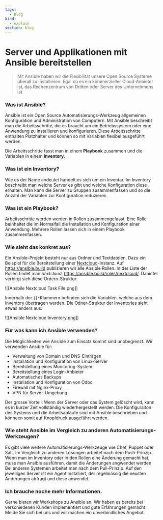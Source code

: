 ```yaml
---
tags:
  - Blog
kind:
  - explain
section: blog
---
```


# Server und Applikationen mit Ansible bereitstellen

> Mit Ansible haben wir die Flexibilität unsere Open Source Systeme überall zu installieren. Egal ob es ein kommerzieller Cloud-Anbieter ist, das Rechenzentrum von Dritten oder Server des Unternehmens ist.

### Was ist Ansible?

Ansible ist ein Open Source Automatisierungs-Werkzeug allgemeinen Konfiguration und Administration von Computern. Mit Ansible beschreibt man die Arbeitsschritte, die es braucht um ein Betriebssystem oder eine Anwendung zu installieren und konfigurieren. Diese Arbeitsschritte enthalten Platzhalter und können so mit Variablen flexibel ausgeführt werden.

Die Arbeitsschritte fasst man in einem **Playbook** zusammen und die Variablen in einem **Inventory**.

### Was ist ein Inventory?

Wie es der Name andeutet handelt es sich um ein Inventar. Im Inventory beschreibt man welche Server es gibt und welche Konfiguration diese erhalten. Man kann die Server zu Gruppen zusammenfassen und so die Anzahl der Variablen zur Konfiguration reduzieren.

### Was ist ein Playbook?

Arbeitsschritte werden werden in Rollen zusammengefasst. Eine Rolle beinhaltet die im Normalfall die Installation und Konfiguration einer Anwendung. Mehrere Rollen lassen sich in einem Playbook zusammenfassen.

### Wie sieht das konkret aus?

Ein Ansible-Projekt besteht nur aus Ordner und Textdateien. Dazu ein Beispiel für die Bereitstellung einer [Nextcloud](https://nextcloud.com/)-Instanz. Auf https://ansible.build publizieren wir alle Ansible Rollen. In der Liste der Rollen findet man _nextcloud_: https://ansible.build/roles/nextcloud/. Dahinter verbirgt sich diese Ordern-Struktur:

![[Ansbile Nextcloud Task File.png]]

Innerhalb der `{}`-Klammern befinden sich die Variablen. welche aus dem Inventory übertragen werden. Die Odner-Struktur der Inventories sieht etwas anders aus:

![[Ansible Nextcloud Inventory.png]]

### Für was kann ich Ansible verwenden?

Die Möglichkeiten wie Ansible zum Einsatz kommt sind unbbegrenzt. Wir verwenden Ansible für:

- Verwaltung von Domain und DNS-Einträgen
- Installation und Konfiguration von Linux-Server
- Bereitstellung eines Monitoring-System
- Bereitstellung eines Login-Anbieter
- Automatisches Backups
- Installation und Konfiguration von Odoo
- Firewall mit Nginx-Proxy
- VPN für Server-Umgebung

Der grosse Vorteil: Wenn der Server oder das System gelöscht wird, kann es in kurzer Zeit vollständig wiederhergestellt werden. Die Konfiguraiton des Systems und die Arbeitsabläufe sind mit Ansible beschrieben und könneen somit auf Knopfdruck ausgeführt werden.

### Wie steht Ansible im Vergleich zu anderen Automatisierungs-Werkzeugen?

Es gibt viele weitere Automatisierungs-Werkzeuge wie Chef, Puppet oder Salt. Im Vergleich zu anderen Lösungen arbeitet nach dem Push-Prinzip. Wenn man im Inventory oder in den Rollen eine Änderung gemacht hat, muss man Ansible ausführen, damit die Änderungen angwendet werden. Bei anderen Systemen arbeitet man nach dem Pull-Prinzip. Auf den jeweiligen Server ist ein Agent installiert, der regelmässig die neusten Änderungen abfragt und diese anwendet.

### Ich brauche noche mehr Informationen.

Gerne bieten wir Workshops zu Ansible an. Wir haben es bereits bei verschiedenen Kunden implementiert und gute Erfahrungen gemacht. Melde Sie sich bei uns und wir machen ein unverbindliches Angebot.
